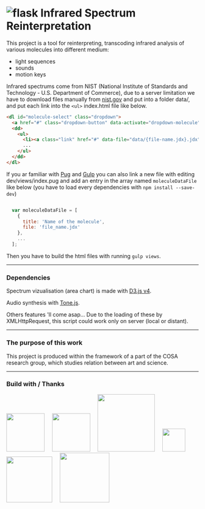 # ![flask](https://raw.githubusercontent.com/nclslbrn/infrared-spectrum-reinterpretation/master/dist/images/favicon-flask.ico "Favicon of the website") Infrared Spectrum Reinterpretation


This project is a tool for reinterpreting, transcoding infrared analysis of various molecules into different medium:
- light sequences
- sounds
- motion keys

Infrared spectrums come from NIST (National Institute of Standards and Technology - U.S. Department of Commerce),
due to a server limitation we have to download files manually from [nist.gov](http://webbook.nist.gov/chemistry/name-ser/)
and put into a folder data/, and put each link into the `<ul>` index.html file like below.

```html
<dl id="molecule-select" class="dropdown">
  <a href="#" class="dropdown-button" data-activate="dropdown-molecule">Select a molecule</a>
  <dd>
    <ul>
      <li><a class="link" href="#" data-file="data/{file-name.jdx}.jdx">Name of the molecule</a></li>
      ...
    </ul>
  </dd>
</dl>
```
If you ar familiar with [Pug](https://pugjs.org/api/getting-started.html) and [Gulp](https://gulpjs.com) you can also link a new file with editing
dev/views/index.pug and add an entry in the array named `moleculeDataFile` like below (you have to load every dependencies with `npm install --save-dev`)

```javascript

  var moleculeDataFile = [
    {
      title: 'Name of the molecule',
      file: 'file_name.jdx'
    },
    ...
  ];
```

Then you have to build the html files with running `gulp views`.

--------

### Dependencies

Spectrum vizualisation (area chart) is made with [D3.js v4](https://github.com/d3/d3).

Audio synthesis with [Tone.js](https://github.com/Tonejs/Tone.js).

Others features 'll come asap...
Due to the loading of these by XMLHttpRequest,
this script could work only on server (local or distant).


--------


### The purpose of this work

This project is produced within the framework of a part of the COSA research group, which studies relation between art and science.


--------

### Build with / Thanks
<a href="https://github.com/Tonejs/Tone.js"><img src="https://avatars0.githubusercontent.com/u/11019186?s=400&v=4" width="100"></a>
&nbsp; &nbsp; <a href="https://github.com/d3/d3"><img src="https://avatars3.githubusercontent.com/u/1562726?s=400&v=4" width="100"></a>
&nbsp; &nbsp; <a href="https://github.com/processing/p5.js"><img src="https://p5js.org/assets/img/p5js.svg" width="150"></a>
&nbsp; &nbsp; <a href="https://github.com/gulpjs/gulp"><img src="https://raw.githubusercontent.com/gulpjs/artwork/master/gulp-2x.png" width="60"></a>
&nbsp; &nbsp; <a href="https://github.com/sass/sass"><img src="http://sass-lang.com/assets/img/styleguide/color-1c4aab2b.png" width="120"></a>
&nbsp; &nbsp; <a href="https://github.com/pugjs/pug"><img src="https://camo.githubusercontent.com/a43de8ca816e78b1c2666f7696f449b2eeddbeca/68747470733a2f2f63646e2e7261776769742e636f6d2f7075676a732f7075672d6c6f676f2f656563343336636565386664396431373236643738333963626539396431663639343639326330632f5356472f7075672d66696e616c2d6c6f676f2d5f2d636f6c6f75722d3132382e737667" width="130"></a>
